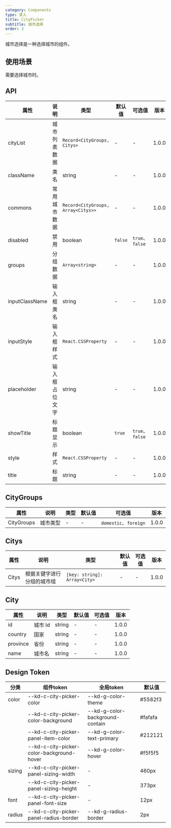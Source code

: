 ```yaml
---
category: Components
type: 录入
title: CityPicker
subtitle: 城市选择
order: 3
---
```


城市选择是一种选择城市的组件。

## 使用场景

需要选择城市时。

## API

| 属性 | 说明 | 类型 | 默认值 | 可选值 | 版本 |
| --- | --- | --- | --- | --- | --- |
| cityList | 城市列表数据 | `Record<CityGroups, Citys>` | - | - | 1.0.0 |
| className | 类名 | string | - | - | 1.0.0 |
| commons | 常用城市数据 | `Record<CityGroups, Array<Citys>>` | - | - | 1.0.0 |
| disabled | 禁用 | boolean | `false` | `true`、`false` | 1.0.0
| groups | 分组数据 | `Array<string>` | - | - | 1.0.0 |
| inputClassName | 输入框类名 | string | - | - | 1.0.0 |
| inputStyle | 输入框样式 | `React.CSSProperty` | - | - | 1.0.0 |
| placeholder | 输入框占位文字 | string | - | - | 1.0.0 |
| showTitle | 标题显示 | boolean | `true` | `true`、`false` | 1.0.0
| style | 样式 | `React.CSSProperty` | - | - | 1.0.0 |
| title | 标题 | string | - | - | 1.0.0 |

## CityGroups

| 属性 | 说明 | 类型 | 默认值 | 可选值 | 版本 |
| --- | --- | --- | --- | --- | --- |
| CityGroups | 城市类型 | - | - | `domestic`、`foreign` | 1.0.0 |

## Citys

| 属性 | 说明 | 类型 | 默认值 | 可选值 | 版本 |
| --- | --- | --- | --- | --- | --- |
| Citys | 根据关键字进行分组的城市组 | `[key: string]: Array<City>` | - | - | 1.0.0 |

## City
| 属性 | 说明 | 类型 | 默认值 | 可选值 | 版本 |
| --- | --- | --- | --- | --- | --- |
| id | 城市 Id | string | - | - | 1.0.0 |
| country | 国家 | string | - | - | 1.0.0 |
| province | 省份 | string | - | - | 1.0.0 |
| name | 城市名 | string | - | - | 1.0.0 |

## Design Token

| 分类 | 组件token | 全局token | 默认值 |
| --- | --- | --- | --- |
| color | --kd-c-city-picker-color | --kd-g-color-theme | #5582f3 |
|  | --kd-c-city-picker-color-background | --kd-g-color-background-contain | #fafafa |
|  | --kd-c-city-picker-panel-item-color | --kd-g-color-text-primary | #212121 |
|  | --kd-c-city-picker-color-background-hover | --kd-g-color-hover | #f5f5f5 |
| sizing | --kd-c-city-picker-panel-sizing-width | - | 460px |
|  | --kd-c-city-picker-panel-sizing-height | - | 373px |
| font | --kd-c-city-picker-panel-font-size | - | 12px |
| radius | --kd-c-city-picker-panel-radius-border | --kd-g-radius-border | 2px |
